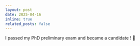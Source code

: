 ```yaml
---
layout: post
date: 2025-04-16
inline: true
related_posts: false
---
```


I passed my PhD preliminary exam and became a candidate ! :tada: